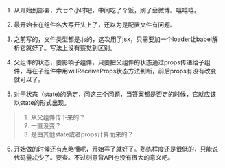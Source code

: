 1. 从开始到部署，六七个小时吧，中间吃了个饭，刷了会微博。嘻嘻嘻。

2. 最开始卡在组件名大写开头上了，还以为是配置文件有问题。

3. 之前写的，文件类型都是.js的，这次用了jsx，只需要加一个loader让babel解析它就好了。写法上没有察觉到区别。

4. 父组件的状态，要影响子组件，只要把父组件的状态通过props传递给子组件，再在子组件中用willReceiveProps状态方法判断，前后props有没有改变就可以了。

5. 对于状态（state)的确定，问这三个问题，当答案都是否定的时候，它就应该以state的形式出现。

> 1. 从父组件传下来的？
> 2. 一直没变？
> 3. 是由其他state或者props计算而来的？
>

6. 开始做的时候还有点略懵呢，开始写了就好了。熟练程度还是很低的，只能说代码量忒少了。要查。不过刻意背API也没有很大的意义吧。